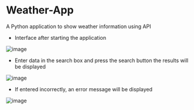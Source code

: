 # Weather-App
A Python application to show weather information using API


- Interface after starting the application
  
![image](https://github.com/MakerHowell/Weather-App/assets/115411396/f2925f95-b642-4640-b52c-06d8c1b13433)


- Enter data in the search box and press the search button the results will be displayed
  
![image](https://github.com/MakerHowell/Weather-App/assets/115411396/be1e8f69-af6e-4a20-b638-adec7d3d003b)


- If entered incorrectly, an error message will be displayed
  
![image](https://github.com/MakerHowell/Weather-App/assets/115411396/65344ebf-29f0-434e-a00a-9d45c910d92d)


